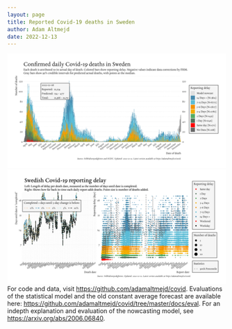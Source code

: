 ```yaml
---
layout: page
title: Reported Covid-19 deaths in Sweden
author: Adam Altmejd
date: 2022-12-13
---
```


![Graph of Swedish Covid-19 deaths with reporting delay.](deaths_lag_sweden_2022-12-13.png "Swedish Covid-19 deaths.")
![Graph of Swedish Covid-19 reporting delay in daily deaths.](lag_trend_sweden_2022-12-13.png "Trend in Swedish Covid-19 mortality reporting delay.")
For code and data, visit <https://github.com/adamaltmejd/covid>.
Evaluations of the statistical model and the old constant average forecast are available here: <https://github.com/adamaltmejd/covid/tree/master/docs/eval>.
For an indepth explanation and evaluation of the nowcasting model, see <https://arxiv.org/abs/2006.06840>.
